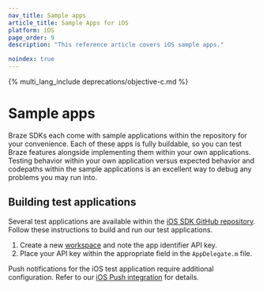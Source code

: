 ```yaml
---
nav_title: Sample apps
article_title: Sample Apps for iOS
platform: iOS
page_order: 9
description: "This reference article covers iOS sample apps."

noindex: true
---
```


{% multi_lang_include deprecations/objective-c.md %}

# Sample apps

Braze SDKs each come with sample applications within the repository for your convenience. Each of these apps is fully buildable, so you can test Braze features alongside implementing them within your own applications. Testing behavior within your own application versus expected behavior and codepaths within the sample applications is an excellent way to debug any problems you may run into.

## Building test applications
Several test applications are available within the [iOS SDK GitHub repository](https://github.com/appboy/appboy-ios-sdk). Follow these instructions to build and run our test applications.

1. Create a new [workspace]({{site.baseurl}}/developer_guide/platform_wide/app_group_configuration/#creating-your-app-group-in-my-apps) and note the app identifier API key.
2. Place your API key within the appropriate field in the `AppDelegate.m` file.

Push notifications for the iOS test application require additional configuration. Refer to our [iOS Push integration]({{site.baseurl}}/developer_guide/platforms/legacy_sdks/ios/push_notifications/integration/) for details.


